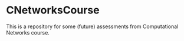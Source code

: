# CNetworksCourse
This is a repository for some (future) assessments from Computational Networks course.
